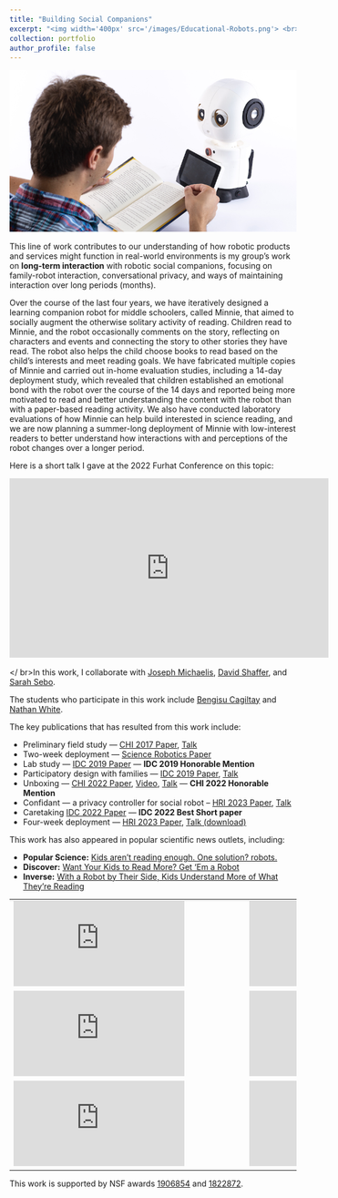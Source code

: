 ```yaml
---
title: "Building Social Companions"
excerpt: "<img width='400px' src='/images/Educational-Robots.png'> <br><br> This line of work contributes to our understanding of how robotic products and services might function in real-world environments is my group’s work on long-term interaction with robotic social companions."
collection: portfolio
author_profile: false
---
```


<img width='600px' src='/images/Educational-Robots.png'>

This line of work contributes to our understanding of how robotic products and services might function in real-world environments is my group’s work on **long-term interaction** with robotic social companions, focusing on family-robot interaction, conversational privacy, and ways of maintaining interaction over long periods (months).

Over the course of the last four years, we have iteratively designed a learning companion robot for middle schoolers, called Minnie, that aimed to socially augment the otherwise solitary activity of reading. Children read to Minnie, and the robot occasionally comments on the story, reflecting on characters and events and connecting the story to other stories they have read. The robot also helps the child choose books to read based on the child’s interests and meet reading goals. We have fabricated multiple copies of Minnie and carried out in-home evaluation studies, including a 14-day deployment study, which revealed that children established an emotional bond with the robot over the course of the 14 days and reported being more motivated to read and better understanding the content with the robot than with a paper-based reading activity. We also have conducted laboratory evaluations of how Minnie can help build interested in science reading, and we are now planning a summer-long deployment of Minnie with low-interest readers to better understand how interactions with and perceptions of the robot changes over a longer period.

Here is a short talk I gave at the 2022 Furhat Conference on this topic:

<iframe width="560" height="315" src="https://www.youtube.com/embed/fmu4aNhYdK8" title="YouTube video player" frameborder="0" allow="accelerometer; autoplay; clipboard-write; encrypted-media; gyroscope; picture-in-picture; web-share" allowfullscreen></iframe>

</ br>In this work, I collaborate with [Joseph Michaelis](https://lsri.uic.edu/profiles/michaelis-joseph/), [David Shaffer](https://lsri.uic.edu/profiles/michaelis-joseph/), and [Sarah Sebo](https://sarahsebo.com).

The students who participate in this work include [Bengisu Cagiltay](https://www.linkedin.com/in/bengisucagiltay/) and [Nathan White](https://robotics.wisc.edu/staff/henrichs-curt/).

The key publications that has resulted from this work include:

* Preliminary field study — [CHI 2017 Paper](https://jmich.people.uic.edu/pubs/chi17-michaelis.pdf), [Talk](https://youtu.be/12htE6jwxto)
* Two-week deployment — [Science Robotics Paper](https://robotics.sciencemag.org/content/3/21/eaat5999.full.pdf)
* Lab study — [IDC 2019 Paper](https://jmich.people.uic.edu/pubs/Michaelis%20&%20Mutlu%20-%20IDC%202019.pdf) — **IDC 2019 Honorable Mention**
* Participatory design with families — [IDC 2019 Paper](https://jmich.people.uic.edu/pubs/Michaelis%20&%20Mutlu%20-%20IDC%202019.pdf), [Talk](https://youtu.be/P2nFoD60hcA)
* Unboxing — [CHI 2022 Paper](https://dl.acm.org/doi/pdf/10.1145/3491102.3501955), [Video](https://www.youtube.com/watch?v=cqwmvs6nkog), [Talk](https://www.youtube.com/watch?v=1LMYwqfzD84) — **CHI 2022 Honorable Mention**
* Confidant — a privacy controller for social robot – [HRI 2023 Paper](https://peopleandrobots.wisc.edu/wp-content/uploads/sites/1469/2022/02/2201.02712.pdf), [Talk](https://www.youtube.com/watch?v=sWTOmRP2Jf0)
* Caretaking [IDC 2022 Paper](https://arxiv.org/pdf/2205.09055) — **IDC 2022 Best Short paper**
* Four-week deployment — [HRI 2023 Paper](https://www.researchgate.net/profile/Bengisu-Cagiltay/publication/368357286_Off_Script_Design_Opportunities_Emerging_from_Long-Term_Social_Robot_Interactions_In-the-Wild/links/6462da3efbaf5b27a4cb5611/Off-Script-Design-Opportunities-Emerging-from-Long-Term-Social-Robot-Interactions-In-the-Wild.pdf), [Talk (download)](https://dl.acm.org/action/downloadSupplement?doi=10.1145%2F3568162.3576978&file=HRI23-fp1125.mp4)

This work has also appeared in popular scientific news outlets, including:

* **Popular Science:** [Kids aren’t reading enough. One solution? robots.](https://www.popsci.com/reading-robot/)
* **Discover:** [Want Your Kids to Read More? Get ‘Em a Robot](http://Want%20Your%20Kids%20to%20Read%20More?%20Get%20'Em%20a%20Robot)
* **Inverse:** [With a Robot by Their Side, Kids Understand More of What They’re Reading](https://www.inverse.com/article/48249-children-are-more-motivated-to-read-when-they-ve-got-a-robot-by-their-side)

<table>
    <tr>
        <td class="style24" style="width: 400px">
            <div id='outerdiv' style="width:400px; overflow-x:hidden;">
                <iframe src="https://www.youtube.com/embed/cqwmvs6nkog" title="YouTube video player" frameborder="0" allow="accelerometer; autoplay; clipboard-write; encrypted-media; gyroscope; picture-in-picture" allowfullscreen></iframe>
            </div>
        </td>
        <td class="style24" style="width: 400px">
            <div id='outerdiv' style="width:400px; overflow-x:hidden;">
                <iframe src="https://www.youtube.com/embed/P2nFoD60hcA" title="YouTube video player" frameborder="0" allow="accelerometer; autoplay; clipboard-write; encrypted-media; gyroscope; picture-in-picture" allowfullscreen></iframe>
            </div>
        </td>
    </tr>
        <tr>
        <td class="style24" style="width: 400px">
            <div id='outerdiv' style="width:400px; overflow-x:hidden;">
                <iframe src="https://www.youtube.com/embed/12htE6jwxto" title="YouTube video player" frameborder="0" allow="accelerometer; autoplay; clipboard-write; encrypted-media; gyroscope; picture-in-picture" allowfullscreen></iframe>
            </div>
        </td>
        <td class="style24" style="width: 400px">
            <div id='outerdiv' style="width:400px; overflow-x:hidden;">
                <iframe src="https://www.youtube.com/embed/sWTOmRP2Jf0" title="YouTube video player" frameborder="0" allow="accelerometer; autoplay; clipboard-write; encrypted-media; gyroscope; picture-in-picture" allowfullscreen></iframe>
            </div>
        </td>
    </tr>
       <tr>
           <td class="style24" style="width: 400px">
            <div id='outerdiv' style="width:400px; overflow-x:hidden;">
                <iframe src="https://www.youtube.com/embed/pccow6lkc88" title="YouTube video player" frameborder="0" allow="accelerometer; autoplay; clipboard-write; encrypted-media; gyroscope; picture-in-picture" allowfullscreen></iframe>
            </div>
         </td>
          <td class="style24" style="width: 400px">
            <div id='outerdiv' style="width:400px; overflow-x:hidden;">
                <iframe src="https://www.youtube.com/embed/rN8K11LgfgY" title="YouTube video player" frameborder="0" allow="accelerometer; autoplay; clipboard-write; encrypted-media; gyroscope; picture-in-picture" allowfullscreen></iframe>
            </div>
         </td>
    </tr>
</table>


This work is supported by NSF awards [1906854](https://www.nsf.gov/awardsearch/showAward?AWD_ID=1906854&HistoricalAwards=false) and [1822872](https://www.nsf.gov/awardsearch/showAward?AWD_ID=1822872).
